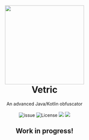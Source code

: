 <h1 align="center">
  <img width=250 height=250 src="https://raw.githubusercontent.com/ByteZ1337/Vetric/master/.github/img/vetric.svg" />
  <br>Vetric<br>
</h1>

<p align="center">
  An advanced Java/Kotlin obfuscator<br><br>
  <img src="https://img.shields.io/github/issues/ByteZ1337/Vetric" alt="issue" />
  <img src="https://img.shields.io/github/license/ByteZ1337/Vetric" alt="License" />
  <img src="https://img.shields.io/badge/contributions-welcome-green" alt"Contribtutions" />
  <img src="https://img.shields.io/badge/Made%20with-Kotlin-brightgreen" alt"Contribtutions" />
</p>

<h2 align="center">Work in progress!</h2>
